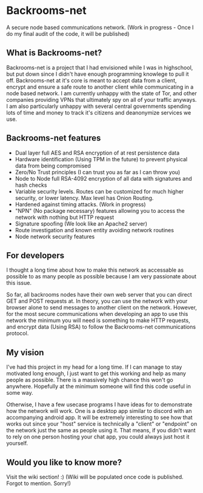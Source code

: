 # Backrooms-net
A secure node based communications network.
(Work in progress - Once I do my final audit of the code, it will be published)

## What is Backrooms-net?
Backrooms-net is a project that I had envisioned while I was in highschool, but put down since I didn't have enough programming knowlege to pull it off.
Backrooms-net at it's core is meant to accept data from a client, encrypt and ensure a safe route to another client while communicating in a node based network.
I am currently unhappy with the state of Tor, and other companies providing VPNs that ultimately spy on all of your traffic anyways. I am also particularly unhappy
with several central governments spending lots of time and money to track it's citizens and deanonymize services we use.

## Backrooms-net features
- Dual layer full AES and RSA encryption of at rest persistence data
- Hardware identification (Using TPM in the future) to prevent physical data from being compromised
- Zero/No Trust principles (I can trust you as far as I can throw you)
- Node to Node full RSA-4092 encryption of all data with signatures and hash checks
- Variable security levels. Routes can be customized for much higher security, or lower latency. Max level has Onion Routing.
- Hardened against timing attacks. (Work in progress)
- "NPN" (No package necessary) features allowing you to access the network with nothing but HTTP request
- Signature spoofing (We look like an Apache2 server)
- Route investigation and known entity avoiding network routines
- Node network security features

## For developers
I thought a long time about how to make this network as accessable as possible to as many people as possible because I am very passionate about this issue.

So far, all backrooms nodes have their own web server that you can direct GET and POST requests at. In theory, you can use the network with your browser alone to send messages to another client on the network.
However, for the most secure communications when developing an app to use this network the minimum you will need is something to make HTTP requests, and encrypt data (Using RSA) to follow the Backrooms-net communications protocol.

## My vision
I've had this project in my head for a long time. If I can manage to stay motivated long enough, I just want to get this working and help as many people as possible. There is a massively high chance this won't go anywhere.
Hopefully at the minimum someone will find this code useful in some way.

Otherwise, I have a few usecase programs I have ideas for to demonstrate how the network will work.
One is a desktop app similar to discord with an accompanying android app. It will be extremely interesting to see how that works out since your "host" service is technically a "client" or "endpoint" on the network just the same as people using it.
That means, if you didn't want to rely on one person hosting your chat app, you could always just host it yourself.

## Would you like to know more?
Visit the wiki section! :) (Wiki will be populated once code is published. Forgot to mention. Sorry!)
